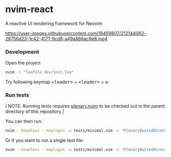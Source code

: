 # nvim-react

A reactive UI rendering framework for Neovim

https://user-images.githubusercontent.com/18459807/212144062-28756d23-1c42-4171-9cd8-a49a866ac9e8.mp4

### Development

Open the project

```bash
nvim -c "luafile dev/init.lua"
```

Try following keymap
<kbd>\<leader></kbd> + <kbd>\<leader></kbd> + <kbd>w</kbd>


### Run tests

| NOTE: Running tests requires [plenary.nvim][plenary] to be checked out in the parent directory of *this* repository |

You can then run:

```bash
nvim --headless --noplugin -u tests/minimal.vim -c "PlenaryBustedDirectory tests/ {minimal_init = 'tests/minimal.vim'}"
```

Or if you want to run a single test file:

```bash
nvim --headless --noplugin -u tests/minimal.vim -c "PlenaryBustedDirectory tests/path_to_file.lua {minimal_init = 'tests/minimal.vim'}"
```


[nvim-lua-guide]: https://github.com/nanotee/nvim-lua-guide
[plenary]: https://github.com/nvim-lua/plenary.nvim
